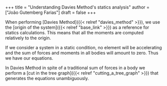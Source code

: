 +++
title = "Understanding Davies Method's statics analysis"
author = ["João Gutemberg Farias"]
draft = false
+++

When performing [Davies Method]({{< relref "davies_method" >}}), we use the [origin of the system]({{< relref "base_link" >}}) as a reference for statics calculations. This means that all the moments are computed relatively to the origin.

If we consider a system in a static condition, no element will be accelerating and the sum of forces and moments in all bodies will amount to zero. Thus we have our equations.

In Davies Method in spite of a traditional sum of forces in a body we perform a [cut in the tree graph]({{< relref "cutting_a_tree_graph" >}}) that generates the equations unambiguously.
